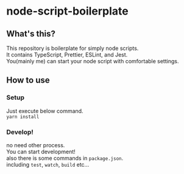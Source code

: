 # node-script-boilerplate

## What's this?

This repository is boilerplate for simply node scripts.  
It contains TypeScript, Prettier, ESLint, and Jest.  
You(mainly me) can start your node script with comfortable settings.

## How to use

### Setup

Just execute below command.  
`yarn install`

### Develop!

no need other process.  
You can start development!  
also there is some commands in `package.json`.  
including `test`, `watch`, `build` etc...
